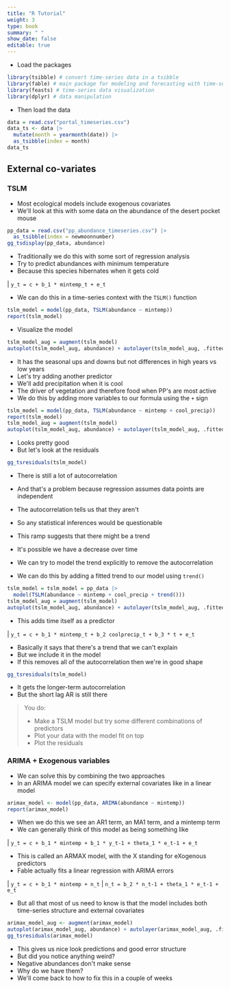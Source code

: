 ```yaml
---
title: "R Tutorial"
weight: 3
type: book
summary: " "
show_date: false
editable: true
---
```


* Load the packages

```r
library(tsibble) # convert time-series data in a tsibble
library(fable) # main package for modeling and forecasting with time-series data
library(feasts) # time-series data visualization
library(dplyr) # data manipulation
```

* Then load the data

```r
data = read.csv("portal_timeseries.csv")
data_ts <- data |>
  mutate(month = yearmonth(date)) |>
  as_tsibble(index = month)
data_ts
```

## External co-variates

### TSLM

* Most ecological models include exogenous covariates
* We'll look at this with some data on the abundance of the desert pocket mouse

```r
pp_data = read.csv("pp_abundance_timeseries.csv") |>
  as_tsibble(index = newmoonnumber)
gg_tsdisplay(pp_data, abundance)
```

* Traditionally we do this with some sort of regression analysis
* Try to predict abundances with minimum temperature
* Because this species hibernates when it gets cold

| `y_t = c + b_1 * mintemp_t + e_t`

* We can do this in a time-series context with the `TSLM()` function

```r
tslm_model = model(pp_data, TSLM(abundance ~ mintemp))
report(tslm_model)
```

* Visualize the model

```r
tslm_model_aug = augment(tslm_model)
autoplot(tslm_model_aug, abundance) + autolayer(tslm_model_aug, .fitted, color = "orange")
```

* It has the seasonal ups and downs but not differences in high years vs low years
* Let's try adding another predictor
* We'll add precipitation when it is cool
* The driver of vegetation and therefore food when PP's are most active
* We do this by adding more variables to our formula using the `+` sign

```r
tslm_model = model(pp_data, TSLM(abundance ~ mintemp + cool_precip))
report(tslm_model)
tslm_model_aug = augment(tslm_model)
autoplot(tslm_model_aug, abundance) + autolayer(tslm_model_aug, .fitted, color = "orange")
```

* Looks pretty good
* But let's look at the residuals

```r
gg_tsresiduals(tslm_model)
```

* There is still a lot of autocorrelation
* And that's a problem because regression assumes data points are independent
* The autocorrelation tells us that they aren't
* So any statistical inferences would be questionable
* This ramp suggests that there might be a trend
* It's possible we have a decrease over time

* We can try to model the trend explicitly to remove the autocorrelation
* We can do this by adding a fitted trend to our model using `trend()`

```r
tslm_model = tslm_model = pp_data |>
  model(TSLM(abundance ~ mintemp + cool_precip + trend()))
tslm_model_aug = augment(tslm_model)
autoplot(tslm_model_aug, abundance) + autolayer(tslm_model_aug, .fitted, color = "orange")
```

* This adds time itself as a predictor

| `y_t = c + b_1 * mintemp_t + b_2 coolprecip_t + b_3 * t + e_t`

* Basically it says that there's a trend that we can't explain
* But we include it in the model
* If this removes all of the autocorrelation then we're in good shape

```r
gg_tsresiduals(tslm_model)
```

* It gets the longer-term autocorrelation
* But the short lag AR is still there 

> You do:
> * Make a TSLM model but try some different combinations of predictors
> * Plot your data with the model fit on top
> * Plot the residuals


### ARIMA + Exogenous variables

* We can solve this by combining the two approaches
* In an ARIMA model we can specify external covariates like in a linear model

```r
arimax_model <- model(pp_data, ARIMA(abundance ~ mintemp))
report(arimax_model)
```

* When we do this we see an AR1 term, an MA1 term, and a mintemp term
* We can generally think of this model as being something like

| `y_t = c + b_1 * mintemp + b_1 * y_t-1 + theta_1 * e_t-1 + e_t`

* This is called an ARMAX model, with the X standing for eXogenous predictors
* Fable actually fits a linear regression with ARIMA errors

| `y_t = c + b_1 * mintemp + n_t`
| `n_t = b_2 * n_t-1 + theta_1 * e_t-1 + e_t`

* But all that most of us need to know is that the model includes both time-series structure and external covariates

```r
arimax_model_aug <- augment(arimax_model)
autoplot(arimax_model_aug, abundance) + autolayer(arimax_model_aug, .fitted, color = "orange")
gg_tsresiduals(arimax_model)
```

* This gives us nice look predictions and good error structure
* But did you notice anything weird?
* Negative abundances don't make sense
* Why do we have them?
* We'll come back to how to fix this in a couple of weeks
